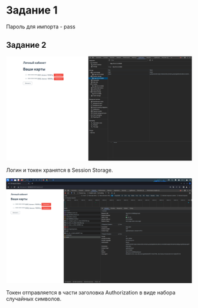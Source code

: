 # Задание 1
Пароль для импорта - pass
## Задание 2

![](https://github.com/Egorovich99/-/blob/main/Screenshot_2023-10-15_05_18_20.png)

Логин и токен хранятся в Session Storage. 

![](https://github.com/Egorovich99/-/blob/main/Screenshot_2023-10-15_05_32_45.png)

Токен отправляется в части заголовка Authorization в виде набора случайных символов.
